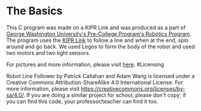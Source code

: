 # The Basics


This C program was made on a KIPR Link and was produced as a part of [George Washington University's Pre-College Program's Robotics Program](https://summer.gwu.edu/summer-immersion).
The program uses the [KIPR Link](http://www.kipr.org/) to follow a line and when at the end, spin around and go back. We used Legos to form the body of the robot and used two motors and two light sensors.

For pictures and more information, please visit [here](https://docs.google.com/presentation/d/1NyzDT3z-Sr6-ACIEA0wY3wOMUD0gEmQb9PoWf9RRLeM/).
#Licensing

Robot Line Follower by Patrick Callahan and Adam Wang is licensed under a Creative Commons Attribution-ShareAlike 4.0 International License.
For more information, please visit https://creativecommons.org/licenses/by-sa/4.0/.
If you are doing a similar project for school, please don't copy; if you can find this code, your professor/teacher can find it too.
